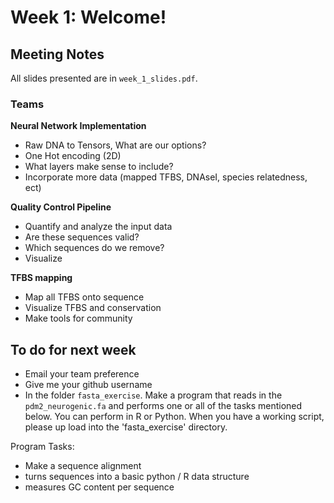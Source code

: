 # Week 1: Welcome!

## Meeting Notes

All slides presented are in `week_1_slides.pdf`.

### Teams

**Neural Network Implementation**

- Raw DNA to Tensors, What are our options?
- One Hot encoding (2D)
- What layers make sense to include?
- Incorporate more data (mapped TFBS, DNAseI, species relatedness, ect)

**Quality Control Pipeline**

- Quantify and analyze the input data
- Are these sequences valid? 
- Which sequences do we remove?
- Visualize

**TFBS mapping**

-  Map all TFBS onto sequence
-  Visualize TFBS and conservation
-  Make tools for community

## To do for next week

- Email your team preference
- Give me your github username
- In the folder `fasta_exercise`. Make a program that reads in the `pdm2_neurogenic.fa` and performs one or all of the tasks mentioned below. You can perform in R or Python. When you have a working script, please up load into the 'fasta_exercise' directory.

Program Tasks:

-   Make a sequence alignment 
-   turns sequences into a basic python / R data structure 
-   measures GC content per sequence

